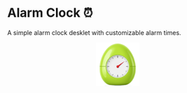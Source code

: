 # Alarm Clock ⏰
A simple alarm clock desklet with customizable alarm times.

<p align="center">
  <img src="icon.png" alt="" width="100"/>
</p>
